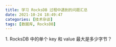```yaml
---
title: 学习 RocksDB 过程中遇到的问题汇总
date: 2021-10-24 18:49:47
categories: [技术杂谈]
tags: [数据库, RocksDB]
---
```


1\. RocksDB 中的单个 key 和 value 最大是多少字节？

